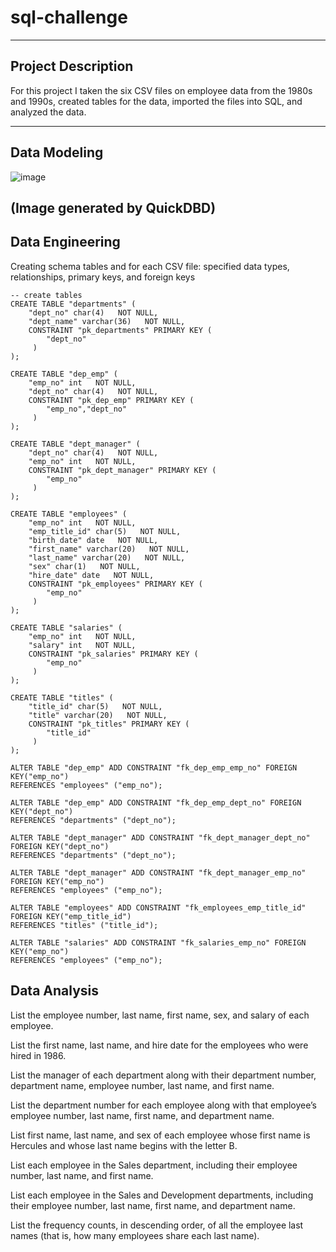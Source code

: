 # sql-challenge
---
## Project Description
For this project I taken the six CSV files on employee data from the 1980s and 1990s, created tables for the data, imported the files into SQL, and analyzed the data.  

---
## Data Modeling
![image](https://github.com/Faith-Hall/sql-challenge/assets/135525815/62490812-c5e6-4063-82e0-58d34a2bceb9)

(Image generated by QuickDBD)
---
## Data Engineering
Creating schema tables and for each CSV file: specified data types, relationships, primary keys, and foreign keys

```
-- create tables
CREATE TABLE "departments" (
    "dept_no" char(4)   NOT NULL,
    "dept_name" varchar(36)   NOT NULL,
    CONSTRAINT "pk_departments" PRIMARY KEY (
        "dept_no"
     )
);

CREATE TABLE "dep_emp" (
    "emp_no" int   NOT NULL,
    "dept_no" char(4)   NOT NULL,
    CONSTRAINT "pk_dep_emp" PRIMARY KEY (
        "emp_no","dept_no"
     )
);

CREATE TABLE "dept_manager" (
    "dept_no" char(4)   NOT NULL,
    "emp_no" int   NOT NULL,
    CONSTRAINT "pk_dept_manager" PRIMARY KEY (
        "emp_no"
     )
);

CREATE TABLE "employees" (
    "emp_no" int   NOT NULL,
    "emp_title_id" char(5)   NOT NULL,
    "birth_date" date   NOT NULL,
    "first_name" varchar(20)   NOT NULL,
    "last_name" varchar(20)   NOT NULL,
    "sex" char(1)   NOT NULL,
    "hire_date" date   NOT NULL,
    CONSTRAINT "pk_employees" PRIMARY KEY (
        "emp_no"
     )
);

CREATE TABLE "salaries" (
    "emp_no" int   NOT NULL,
    "salary" int   NOT NULL,
    CONSTRAINT "pk_salaries" PRIMARY KEY (
        "emp_no"
     )
);

CREATE TABLE "titles" (
    "title_id" char(5)   NOT NULL,
    "title" varchar(20)   NOT NULL,
    CONSTRAINT "pk_titles" PRIMARY KEY (
        "title_id"
     )
);

ALTER TABLE "dep_emp" ADD CONSTRAINT "fk_dep_emp_emp_no" FOREIGN KEY("emp_no")
REFERENCES "employees" ("emp_no");

ALTER TABLE "dep_emp" ADD CONSTRAINT "fk_dep_emp_dept_no" FOREIGN KEY("dept_no")
REFERENCES "departments" ("dept_no");

ALTER TABLE "dept_manager" ADD CONSTRAINT "fk_dept_manager_dept_no" FOREIGN KEY("dept_no")
REFERENCES "departments" ("dept_no");

ALTER TABLE "dept_manager" ADD CONSTRAINT "fk_dept_manager_emp_no" FOREIGN KEY("emp_no")
REFERENCES "employees" ("emp_no");

ALTER TABLE "employees" ADD CONSTRAINT "fk_employees_emp_title_id" FOREIGN KEY("emp_title_id")
REFERENCES "titles" ("title_id");

ALTER TABLE "salaries" ADD CONSTRAINT "fk_salaries_emp_no" FOREIGN KEY("emp_no")
REFERENCES "employees" ("emp_no");
```
## Data Analysis
List the employee number, last name, first name, sex, and salary of each employee.

List the first name, last name, and hire date for the employees who were hired in 1986.

List the manager of each department along with their department number, department name, employee number, last name, and first name.

List the department number for each employee along with that employee’s employee number, last name, first name, and department name.

List first name, last name, and sex of each employee whose first name is Hercules and whose last name begins with the letter B.

List each employee in the Sales department, including their employee number, last name, and first name.

List each employee in the Sales and Development departments, including their employee number, last name, first name, and department name.

List the frequency counts, in descending order, of all the employee last names (that is, how many employees share each last name).
